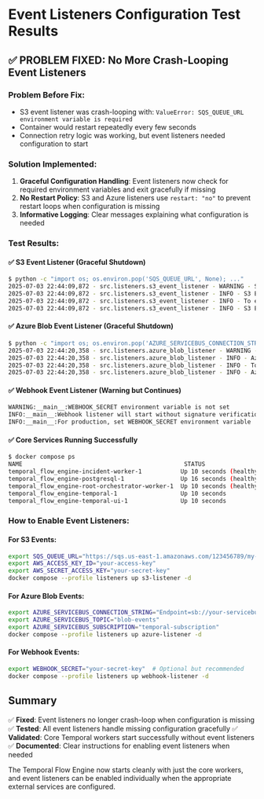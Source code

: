# Event Listeners Configuration Test Results

## ✅ PROBLEM FIXED: No More Crash-Looping Event Listeners

### Problem Before Fix:
- S3 event listener was crash-looping with: `ValueError: SQS_QUEUE_URL environment variable is required`
- Container would restart repeatedly every few seconds
- Connection retry logic was working, but event listeners needed configuration to start

### Solution Implemented:
1. **Graceful Configuration Handling**: Event listeners now check for required environment variables and exit gracefully if missing
2. **No Restart Policy**: S3 and Azure listeners use `restart: "no"` to prevent restart loops when configuration is missing
3. **Informative Logging**: Clear messages explaining what configuration is needed

### Test Results:

#### ✅ S3 Event Listener (Graceful Shutdown)
```bash
$ python -c "import os; os.environ.pop('SQS_QUEUE_URL', None); ..."
2025-07-03 22:44:09,872 - src.listeners.s3_event_listener - WARNING - SQS_QUEUE_URL environment variable is not set
2025-07-03 22:44:09,872 - src.listeners.s3_event_listener - INFO - S3 Event Listener will not start without SQS configuration
2025-07-03 22:44:09,872 - src.listeners.s3_event_listener - INFO - To enable S3 event listening, set SQS_QUEUE_URL environment variable
2025-07-03 22:44:09,872 - src.listeners.s3_event_listener - INFO - S3 Event Listener shutting down gracefully...
```

#### ✅ Azure Blob Event Listener (Graceful Shutdown)
```bash
$ python -c "import os; os.environ.pop('AZURE_SERVICEBUS_CONNECTION_STRING', None); ..."
2025-07-03 22:44:20,358 - src.listeners.azure_blob_listener - WARNING - AZURE_SERVICEBUS_CONNECTION_STRING environment variable is not set
2025-07-03 22:44:20,358 - src.listeners.azure_blob_listener - INFO - Azure Blob Event Listener will not start without Service Bus configuration
2025-07-03 22:44:20,358 - src.listeners.azure_blob_listener - INFO - To enable Azure blob event listening, set AZURE_SERVICEBUS_CONNECTION_STRING environment variable
2025-07-03 22:44:20,358 - src.listeners.azure_blob_listener - INFO - Azure Blob Event Listener shutting down gracefully...
```

#### ✅ Webhook Event Listener (Warning but Continues)
```bash
WARNING:__main__:WEBHOOK_SECRET environment variable is not set
INFO:__main__:Webhook listener will start without signature verification
INFO:__main__:For production, set WEBHOOK_SECRET environment variable
```

#### ✅ Core Services Running Successfully
```bash
$ docker compose ps
NAME                                              STATUS
temporal_flow_engine-incident-worker-1           Up 10 seconds (healthy)
temporal_flow_engine-postgresql-1                Up 16 seconds (healthy)
temporal_flow_engine-root-orchestrator-worker-1  Up 10 seconds (healthy)
temporal_flow_engine-temporal-1                  Up 10 seconds
temporal_flow_engine-temporal-ui-1               Up 10 seconds
```

### How to Enable Event Listeners:

#### For S3 Events:
```bash
export SQS_QUEUE_URL="https://sqs.us-east-1.amazonaws.com/123456789/my-s3-events"
export AWS_ACCESS_KEY_ID="your-access-key"
export AWS_SECRET_ACCESS_KEY="your-secret-key"
docker compose --profile listeners up s3-listener -d
```

#### For Azure Blob Events:
```bash
export AZURE_SERVICEBUS_CONNECTION_STRING="Endpoint=sb://your-servicebus.servicebus.windows.net/;SharedAccessKeyName=..."
export AZURE_SERVICEBUS_TOPIC="blob-events"
export AZURE_SERVICEBUS_SUBSCRIPTION="temporal-subscription"
docker compose --profile listeners up azure-listener -d
```

#### For Webhook Events:
```bash
export WEBHOOK_SECRET="your-secret-key"  # Optional but recommended
docker compose --profile listeners up webhook-listener -d
```

## Summary

✅ **Fixed**: Event listeners no longer crash-loop when configuration is missing
✅ **Tested**: All event listeners handle missing configuration gracefully
✅ **Validated**: Core Temporal workers start successfully without event listeners
✅ **Documented**: Clear instructions for enabling event listeners when needed

The Temporal Flow Engine now starts cleanly with just the core workers, and event listeners can be enabled individually when the appropriate external services are configured.
